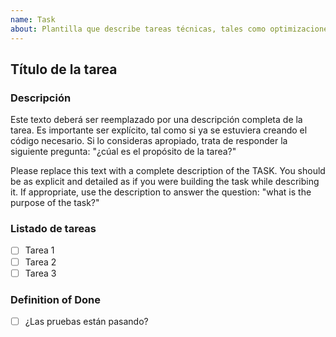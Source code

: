 ```yaml
---
name: Task
about: Plantilla que describe tareas técnicas, tales como optimizaciones, refactor, tareas de la base de datos
---
```


## Título de la tarea

### Descripción

Este texto deberá ser reemplazado por una descripción completa de la tarea. Es importante ser explícito, tal como si ya se estuviera creando el código necesario. Si lo consideras apropiado, trata de responder la siguiente pregunta: "¿cúal es el propósito de la tarea?"

Please replace this text with a complete description of the TASK. You should be as explicit and detailed as if you were building the task while describing it. If appropriate, use the description to answer the question: "what is the purpose of the task?"

### Listado de tareas

- [ ] Tarea 1
- [ ] Tarea 2
- [ ] Tarea 3

### Definition of Done

- [ ] ¿Las pruebas están pasando?